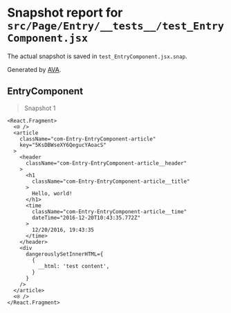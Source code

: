 # Snapshot report for `src/Page/Entry/__tests__/test_EntryComponent.jsx`

The actual snapshot is saved in `test_EntryComponent.jsx.snap`.

Generated by [AVA](https://ava.li).

## EntryComponent

> Snapshot 1

    <React.Fragment>
      <⍟ />
      <article
        className="com-Entry-EntryComponent-article"
        key="5KsDBWseXY6QegucYAoacS"
      >
        <header
          className="com-Entry-EntryComponent-article__header"
        >
          <h1
            className="com-Entry-EntryComponent-article__title"
          >
            Hello, world!
          </h1>
          <time
            className="com-Entry-EntryComponent-article__time"
            dateTime="2016-12-20T10:43:35.772Z"
          >
            12/20/2016, 19:43:35
          </time>
        </header>
        <div
          dangerouslySetInnerHTML={
            {
              __html: 'test content',
            }
          }
        />
      </article>
      <⍟ />
    </React.Fragment>
